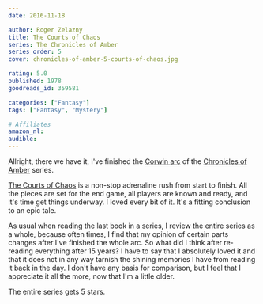 ```yaml
---
date: 2016-11-18

author: Roger Zelazny
title: The Courts of Chaos
series: The Chronicles of Amber
series_order: 5
cover: chronicles-of-amber-5-courts-of-chaos.jpg

rating: 5.0
published: 1978
goodreads_id: 359581

categories: ["Fantasy"]
tags: ["Fantasy", "Mystery"]

# Affiliates
amazon_nl: 
audible: 
---
```


Allright, there we have it, I've finished the [Corwin arc](https://www.goodreads.com/series/49385) of the [Chronicles of Amber](../_series/chronicles-of-amber.md) series.

[The Courts of Chaos]() is a non-stop adrenaline rush from start to finish. All the pieces are set for the end game, all players are known and ready, and it's time get things underway. I loved every bit of it. It's a fitting conclusion to an epic tale.

As usual when reading the last book in a series, I review the entire series as a whole, because often times, I find that my opinion of certain parts changes after I've finished the whole arc. So what did I think after re-reading everything after 15 years? I have to say that I absolutely loved it and that it does not in any way tarnish the shining memories I have from reading it back in the day. I don't have any basis for comparison, but I feel that I appreciate it all the more, now that I'm a little older.

The entire series gets 5 stars.
